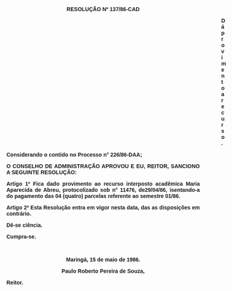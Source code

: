 <BODY>

<B><FONT FACE="Arial"><P ALIGN="CENTER">RESOLU&Ccedil;&Atilde;O Nº 137/86-CAD</P>
<P ALIGN="CENTER"></P><DIR>
<DIR>
<DIR>
<DIR>
<DIR>
<DIR>
<DIR>
<DIR>
<DIR>
<DIR>
<DIR>
<DIR>
<DIR>
<DIR>

</B><P ALIGN="JUSTIFY">D&aacute; provimento a recurso.</P>
<P ALIGN="JUSTIFY"></P></DIR>
</DIR>
</DIR>
</DIR>
</DIR>
</DIR>
</DIR>
</DIR>
</DIR>
</DIR>
</DIR>
</DIR>
</DIR>
</DIR>

<P ALIGN="JUSTIFY">Considerando o contido no Processo n° 226/86-DAA;</P>
<P ALIGN="JUSTIFY"></P>
<B><P ALIGN="JUSTIFY">O CONSELHO DE ADMINISTRA&Ccedil;&Atilde;O APROVOU E EU, REITOR, SANCIONO A SEGUINTE RESOLU&Ccedil;&Atilde;O:</P>
</B><P ALIGN="JUSTIFY"></P>
<B><P ALIGN="JUSTIFY">Artigo 1º</B>  Fica dado provimento ao recurso interposto acad&ecirc;mica Maria Aparecida de Abreu, protocolizado sob n° 11476, de29/04/86, isentando-a do pagamento das 04 (quatro) parcelas referente ao semestre<B> </B>01/86.</P>
<B><P ALIGN="JUSTIFY">Artigo 2º</B>  Esta Resolu&ccedil;&atilde;o entra em vigor nesta data, das as disposi&ccedil;&otilde;es em contr&aacute;rio.</P>
<P ALIGN="JUSTIFY">D&ecirc;-se ci&ecirc;ncia. </P>
<P ALIGN="JUSTIFY">Cumpra-se.</P>
<P ALIGN="JUSTIFY"></P>
<P ALIGN="JUSTIFY">&nbsp;</P>
<P ALIGN="CENTER">Maring&aacute;, 15 de maio de 1986.</P>
<P ALIGN="CENTER"></P>
<P ALIGN="CENTER">Paulo Roberto Pereira de Souza,</P>
<P ALIGN="JUSTIFY">Reitor.</P></FONT></BODY>
